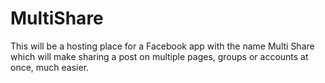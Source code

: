 MultiShare
==========
This will be a hosting place for a Facebook app with the name Multi Share which will make sharing a post on
multiple pages, groups or accounts at once, much easier.
